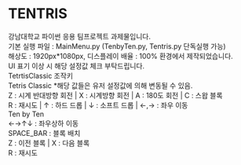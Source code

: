 # TENTRIS<br/>
강남대학교 파이썬 응용 팀프로젝트 과제물입니다.<br/>
기본 실행 파일 : MainMenu.py (TenbyTen.py, Tentris.py 단독실행 가능)<br/>
해상도 : 1920px*1080px, 디스플레이 배율 : 100% 환경에서 제작되었습니다.<br/>
UI 표기 이상 시 해당 설정값 체크 부탁드립니다.<br/>
TetrtisClassic 조작키<br/>
Tetris Classic *해당 값들은 유저 설정값에 의해 변동될 수 있음.<br/>
Z : 시계 반대방향 회전 | X : 시계방향 회전 | A : 180도 회전 | C : 스왑 블록<br/>
R : 재시도 | ↑ : 하드 드롭 | ↓ : 소프트 드롭 | ←,→ : 좌우 이동<br/>
Ten by Ten<br/>
←→↑↓ : 좌우상하 이동<br/>
SPACE_BAR : 블록 배치<br/>
Z : 이전 블록 | X : 다음 블록<br/>
R : 재시도<br/>
